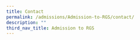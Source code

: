 ```yaml
---
title: Contact
permalink: /admissions/Admission-to-RGS/contact/
description: ""
third_nav_title: Admission to RGS
---
```

